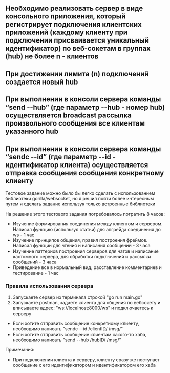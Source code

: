 ## Необходимо реализовать сервер в виде консольного приложения, который регистрирует подключения клиентских приложений (каждому клиенту при подключении присваивается уникальный идентификатор) по веб-сокетам в группах (hub) не более n - клиентов

## При достижении лимита (n) подключений создается новый hub

## При выполнении в консоли сервера команды “send --hub”  (где параметр --hub - номер hub) осуществляется broadcast рассылка произвольного сообщения все клиентам указанного hub

## При выполнении в консоли сервера команды “sendс --id”  (где параметр --id - идентификатор клиента) осуществляется отправка сообщения сообщения конкретному клиенту

Тестовое задание можно было бы легко сделать с использованием библиотеки gorilla/websocket, но я решил пойти более интересным путем и сделать задание используя только встроенные библиотеки

На решение этого тестового задания потребовалось потратить 8 часов:
- Изучение формирования соединения между клиентом и сервером. Написал функцию (используя статьи) для апгрейда соединения до ws - 1 час
- Изучение принципов общения, правил построения фреймов. Написал функции для чтения и написания сообщений - 3 часа
- Изучение паттернов построения серверов для чатов и написание кастомного сервера, для обработки подключений и рассылки сообщений - 3 часа
- Приведение все в нормальный вид, расставление комментариев и тестирование - 1 час

### Правила использования сервера
1. Запускаете сервер из терминала строкой "go run main.go"
2. Запускаете postman, задаете клиента для общения по вебсокету и вписываете адрес: "ws://localhost:8000/ws" и подключаетесь к серверу

- Если хотите отправить сообщение конкретному клиенту, необходимо написать "sendc --id /clientID/ /msg/"
- Если хотите отправить сообщение клиентам какого-то хаба, необходимо написать "send --hub /hubID/ /msg/"

Примечания:
- При подключении клиента к серверу, клиенту сразу же поступает сообщение с его идентификатором и идентификатором его хаба
